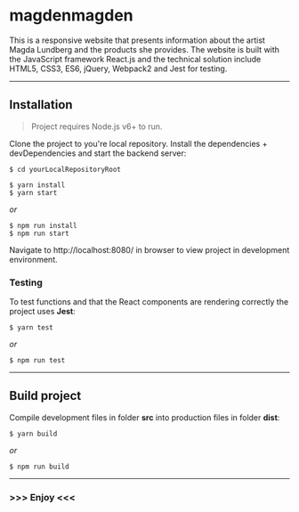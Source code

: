 # magdenmagden
This is a responsive website that presents information about the artist Magda Lundberg and the products she provides. The website is built with the JavaScript framework React.js and the technical solution include HTML5, CSS3, ES6, jQuery, Webpack2 and Jest for testing.

---

## Installation
> Project requires Node.js v6+ to run.

Clone the project to you're local repository. Install the dependencies + devDependencies and start the backend server:
```
$ cd yourLocalRepositoryRoot
```
```
$ yarn install
$ yarn start
```
*or*
```
$ npm run install
$ npm run start
```

Navigate to http://localhost:8080/ in browser to view project in development environment.

### Testing 
To test functions and that the React components are rendering correctly the project uses **Jest**:

```
$ yarn test
```
*or*
```
$ npm run test
```

---

## Build project
Compile development files in folder **src** into production files in folder **dist**:
```
$ yarn build
```
*or*
```
$ npm run build
```

---

### >>> Enjoy <<<
